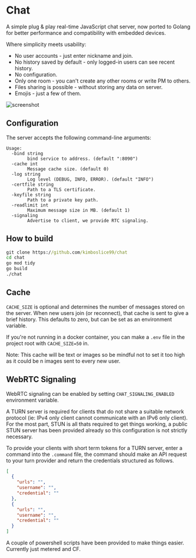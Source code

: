 # Chat

A simple plug & play real-time JavaScript chat server, now ported to Golang for better performance and compatibility with embedded devices.

Where simplicity meets usability:

* No user accounts - just enter nickname and join.
* No history saved by default - only logged-in users can see recent history.
* No configuration.
* Only one room - you can't create any other rooms or write PM to others.
* Files sharing is possible - without storing any data on server.
* Emojis - just a few of them.

![screenshot](https://raw.githubusercontent.com/m1k1o/chat/master/screenshot.png)

## Configuration

The server accepts the following command-line arguments:

```plain
Usage:
  -bind string
        bind service to address. (default ":8090")
  -cache int
        Message cache size. (default 0)
  -log string
        Log level (DEBUG, INFO, ERROR). (default "INFO")
  -certfile string
        Path to a TLS certificate.
  -keyfile string
        Path to a private key path.
  -readlimit int
        Maximum message size in MB. (default 1)
  -signaling
        Advertise to client, we provide RTC signaling.
```

## How to build

```cmd
git clone https://github.com/kimboslice99/chat
cd chat
go mod tidy
go build
./chat
```

## Cache

`CACHE_SIZE` is optional and determines the number of messages stored on the server. When new users join (or reconnect), that cache is sent to give a brief history. This defaults to zero, but can be set as an environment variable.

If you're not running in a docker container, you can make a `.env` file in the project root with `CACHE_SIZE=50` in.

Note: This cache will be text or images so be mindful not to set it too high as it could be n images sent to every new user.

## WebRTC Signaling

WebRTC signaling can be enabled by setting `CHAT_SIGNALING_ENABLED` environment variable.

A TURN server is required for clients that do not share a suitable network protocol (ie: IPv4 only client cannot communicate with an IPv6 only client). For the most part, STUN is all thats required to get things working, a public STUN server has been provided already so this configuration is not strictly necessary.

To provide your clients with short term tokens for a TURN server, enter a command into the `.command` file, the command should make an API request to your turn provider and return the credentials structured as follows.

```json
[
  {
    "urls": "",
    "username": "",
    "credential": ""
  },
  {
    "urls": "",
    "username": "",
    "credential": ""
  }
]
```

A couple of powershell scripts have been provided to make things easier. Currently just metered and CF.
